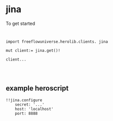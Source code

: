 # jina



To get started

```vlang


import freeflowuniverse.herolib.clients. jina

mut client:= jina.get()!

client...




```

## example heroscript

```hero
!!jina.configure
    secret: '...'
    host: 'localhost'
    port: 8888
```


